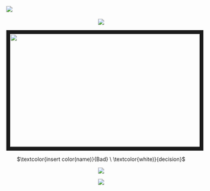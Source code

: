 

![](https://komarev.com/ghpvc/?username=Mitsk1i&plastic&color=000000)
　　　　　　　　　　　　　　　　　　　　　　　　　　　　　　　　　　　　　　　　　　　　　　　　　　　　　  
<p align="center">
<img src="https://64.media.tumblr.com/aae78c2814753fb28492bea364178d4b/be22ba8d4321bc78-20/s1280x1920/e7f38cd3d60642bf4a40c6d821112a210c748814.pnj"/>
</p>
<p align="center">
<img src="https://64.media.tumblr.com/498a0a8e49b637e79833eb5f3345b9f9/74ae2498fba38313-29/s640x960/b107d51e29d6de4f4cd7e988c8891d2527619262.gifv" width="700" height="300" border="10"/>
</p>
<p align="center">
$\textcolor{insert color(name)}{Bad} \ \textcolor{white)}{decision}$
</p>
<p align="center">
<img src="https://64.media.tumblr.com/0018ac2053c69abb00c067f033f75593/35847f8f4a170156-7b/s75x75_c1/9f94d919b3c415f9a02d1c0927936bcf0ba5a282.gifv"/>
<p align="center">
<img src="https://64.media.tumblr.com/aae78c2814753fb28492bea364178d4b/be22ba8d4321bc78-20/s1280x1920/e7f38cd3d60642bf4a40c6d821112a210c748814.pnj"/>
</p>
